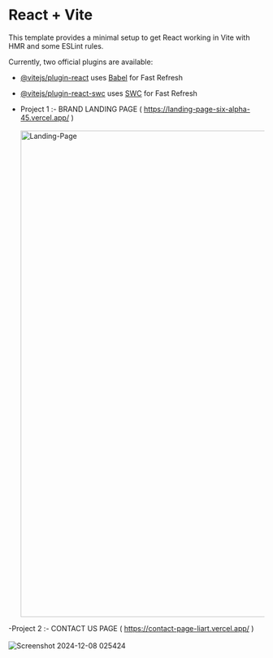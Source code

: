 # React + Vite

This template provides a minimal setup to get React working in Vite with HMR and some ESLint rules.

Currently, two official plugins are available:

- [@vitejs/plugin-react](https://github.com/vitejs/vite-plugin-react/blob/main/packages/plugin-react/README.md) uses [Babel](https://babeljs.io/) for Fast Refresh
- [@vitejs/plugin-react-swc](https://github.com/vitejs/vite-plugin-react-swc) uses [SWC](https://swc.rs/) for Fast Refresh

- Project 1 :- BRAND LANDING PAGE ( https://landing-page-six-alpha-45.vercel.app/ ) <br><br>
        <img width="958" alt="Landing-Page" src="https://github.com/user-attachments/assets/736c15cc-8b18-43dc-94c2-7df13aba4524">

-Project 2 :-  CONTACT US PAGE ( https://contact-page-liart.vercel.app/ ) <br><br>
        ![Screenshot 2024-12-08 025424](https://github.com/user-attachments/assets/85451525-d6f1-40af-80a9-db65faba4678)
